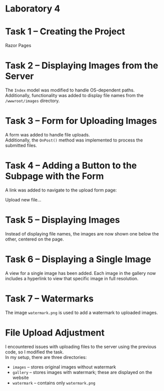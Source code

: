 # Laboratory 4

# Task 1 – Creating the Project

Razor Pages

# Task 2 – Displaying Images from the Server

The `Index` model was modified to handle OS-dependent paths.  
Additionally, functionality was added to display file names from the `/wwwroot/images` directory.


# Task 3 – Form for Uploading Images

A form was added to handle file uploads.  
Additionally, the `OnPost()` method was implemented to process the submitted files.


# Task 4 – Adding a Button to the Subpage with the Form

A link was added to navigate to the upload form page:

<a asp-page="Upload">Upload new file...</a>

# Task 5 – Displaying Images

Instead of displaying file names, the images are now shown one below the other, centered on the page.

# Task 6 – Displaying a Single Image

A view for a single image has been added. Each image in the gallery now includes a hyperlink to view that specific image in full resolution.

# Task 7 – Watermarks

The image `watermark.png` is used to add a watermark to uploaded images.



# File Upload Adjustment

I encountered issues with uploading files to the server using the previous code, so I modified the task.  
In my setup, there are three directories:

- `images` – stores original images without watermark  
- `gallery` – stores images with watermark; these are displayed on the website  
- `watermark` – contains only `watermark.png`

